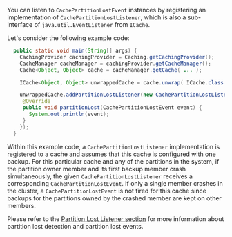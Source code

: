 
You can listen to `CachePartitionLostEvent` instances by registering an implementation
of `CachePartitionLostListener`, which is also a sub-interface of `java.util.EventListener`
from `ICache`.

Let's consider the following example code:

```java
  public static void main(String[] args) {
    CachingProvider cachingProvider = Caching.getCachingProvider();
    CacheManager cacheManager = cachingProvider.getCacheManager();
    Cache<Object, Object> cache = cacheManager.getCache( ... );

    ICache<Object, Object> unwrappedCache = cache.unwrap( ICache.class );

    unwrappedCache.addPartitionLostListener(new CachePartitionLostListener() {
     @Override
     public void partitionLost(CachePartitionLostEvent event) {
       System.out.println(event);
     }
    });
  }
```

Within this example code, a `CachePartitionLostListener` implementation is registered to a cache and assumes that this cache is configured with one backup. For this particular cache and any of the partitions in the
system, if the partition owner member and its first backup member crash simultaneously, the
given `CachePartitionLostListener` receives a
corresponding `CachePartitionLostEvent`. If only a single member crashes in the cluster,
a `CachePartitionLostEvent` is not fired for this cache since backups for the partitions
owned by the crashed member are kept on other members.

Please refer to the [Partition Lost Listener section](/07_Distributed_Events/00_Event_Listener_for_Members/03_Listening_for_Partition_Lost_Events.md) for more
information about partition lost detection and partition lost events.

